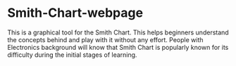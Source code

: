 # Smith-Chart-webpage
This is a graphical tool for the Smith Chart.
This helps beginners understand the concepts behind and play with it without any effort. 
People with Electronics background will know that Smith Chart is popularly known for its difficulty during the initial stages of learning. 


